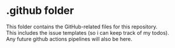 # .github folder
This folder contains the GitHub-related files for this repository.  
This includes the issue templates (so i can keep track of my todos).  
Any future github actions pipelines will also be here.  